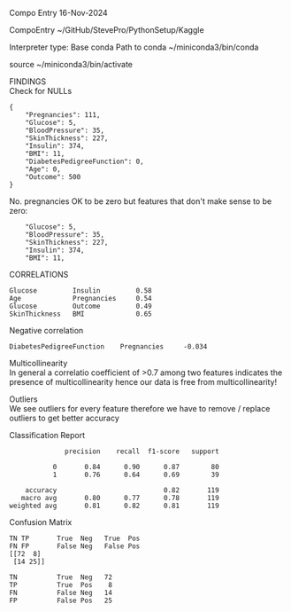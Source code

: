 Compo Entry
16-Nov-2024

CompoEntry
~/GitHub/StevePro/PythonSetup/Kaggle

Interpreter type:	Base conda
Path to conda		~/miniconda3/bin/conda

source ~/miniconda3/bin/activate


FINDINGS
<br />
Check for NULLs
```
{
    "Pregnancies": 111,
    "Glucose": 5,
    "BloodPressure": 35,
    "SkinThickness": 227,
    "Insulin": 374,
    "BMI": 11,
    "DiabetesPedigreeFunction": 0,
    "Age": 0,
    "Outcome": 500
}
```
No. pregnancies OK to be zero but features that don't make sense to be zero:
```
    "Glucose": 5,
    "BloodPressure": 35,
    "SkinThickness": 227,
    "Insulin": 374,
    "BMI": 11,
```
CORRELATIONS
```
Glucose         Insulin         0.58
Age             Pregnancies     0.54
Glucose         Outcome         0.49
SkinThickness   BMI             0.65
```
Negative correlation
```
DiabetesPedigreeFunction    Pregnancies     -0.034
```
Multicollinearity
<br />
In general a correlatio coefficient of >0.7 among two
features indicates the presence of multicollinearity
hence our data is free from multicollinearity!

Outliers
<br />
We see outliers for every feature therefore we have to remove / replace outliers to get better accuracy

Classification Report 
```
              precision    recall  f1-score   support

           0       0.84      0.90      0.87        80
           1       0.76      0.64      0.69        39

    accuracy                           0.82       119
   macro avg       0.80      0.77      0.78       119
weighted avg       0.81      0.82      0.81       119
```
Confusion Matrix
```
TN TP       True  Neg   True  Pos
FN FP       False Neg   False Pos
[[72  8]
 [14 25]]
 
TN          True  Neg   72
TP          True  Pos    8
FN          False Neg   14
FP          False Pos   25
```